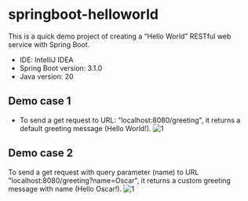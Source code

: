 # springboot-helloworld

This is a quick demo project of creating a “Hello World” RESTful web service with Spring Boot.

- IDE: IntelliJ IDEA
- Spring Boot version: 3.1.0
- Java version: 20

## Demo case 1
- To send a get request to URL: "localhost:8080/greeting", it returns a default greeting message (Hello World!).
![1](https://github.com/wongoch/springboot-helloworld/assets/135831095/67e2ed4e-4931-4f98-9448-16b1129d0fd6)

## Demo case 2
To send a get request with query parameter (name) to URL "localhost:8080/greeting?name=Oscar", it returns a custom greeting message with name (Hello Oscar!).
![1](https://github.com/wongoch/springboot-helloworld/assets/135831095/1b105e88-4595-475a-8d14-22e8b3c92aa0)
